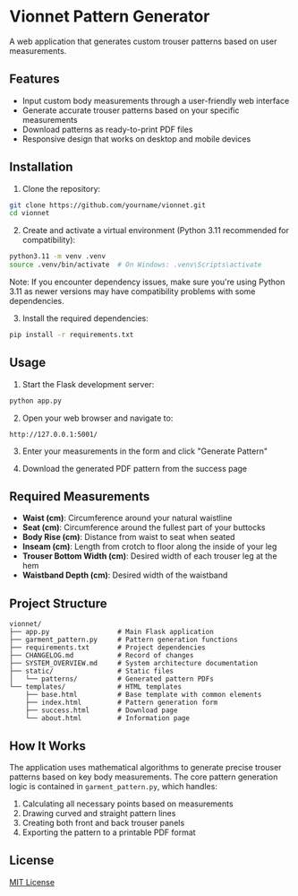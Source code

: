# Vionnet Pattern Generator

A web application that generates custom trouser patterns based on user measurements.

## Features

- Input custom body measurements through a user-friendly web interface
- Generate accurate trouser patterns based on your specific measurements
- Download patterns as ready-to-print PDF files
- Responsive design that works on desktop and mobile devices

## Installation

1. Clone the repository:
```bash
git clone https://github.com/yourname/vionnet.git
cd vionnet
```

2. Create and activate a virtual environment (Python 3.11 recommended for compatibility):
```bash
python3.11 -m venv .venv
source .venv/bin/activate  # On Windows: .venv\Scripts\activate
```

   Note: If you encounter dependency issues, make sure you're using Python 3.11 as newer versions may have compatibility problems with some dependencies.

3. Install the required dependencies:
```bash
pip install -r requirements.txt
```

## Usage

1. Start the Flask development server:
```bash
python app.py
```

2. Open your web browser and navigate to:
```
http://127.0.0.1:5001/
```

3. Enter your measurements in the form and click "Generate Pattern"

4. Download the generated PDF pattern from the success page

## Required Measurements

- **Waist (cm)**: Circumference around your natural waistline
- **Seat (cm)**: Circumference around the fullest part of your buttocks
- **Body Rise (cm)**: Distance from waist to seat when seated
- **Inseam (cm)**: Length from crotch to floor along the inside of your leg
- **Trouser Bottom Width (cm)**: Desired width of each trouser leg at the hem
- **Waistband Depth (cm)**: Desired width of the waistband

## Project Structure

```
vionnet/
├── app.py                 # Main Flask application
├── garment_pattern.py     # Pattern generation functions
├── requirements.txt       # Project dependencies
├── CHANGELOG.md           # Record of changes
├── SYSTEM_OVERVIEW.md     # System architecture documentation
├── static/                # Static files
│   └── patterns/          # Generated pattern PDFs
└── templates/             # HTML templates
    ├── base.html          # Base template with common elements
    ├── index.html         # Pattern generation form
    ├── success.html       # Download page
    └── about.html         # Information page
```

## How It Works

The application uses mathematical algorithms to generate precise trouser patterns based on key body measurements. The core pattern generation logic is contained in `garment_pattern.py`, which handles:

1. Calculating all necessary points based on measurements
2. Drawing curved and straight pattern lines
3. Creating both front and back trouser panels
4. Exporting the pattern to a printable PDF format

## License

[MIT License](LICENSE)
